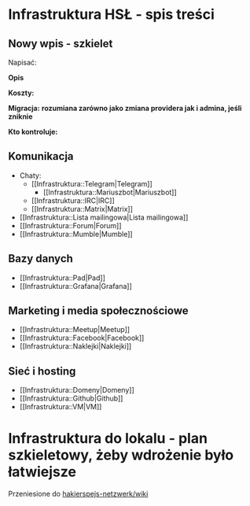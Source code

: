 # Infrastruktura HSŁ - spis treści

## Nowy wpis - szkielet

Napisać:

**Opis**

**Koszty:**

**Migracja:** __rozumiana zarówno jako zmiana providera jak i admina, jeśli zniknie__

**Kto kontroluje:**

## Komunikacja

 * Chaty:
     * [[Infrastruktura::Telegram|Telegram]]
        * [[Infrastruktura::Mariuszbot|Mariuszbot]]
     * [[Infrastruktura::IRC|IRC]]
     * [[Infrastruktura::Matrix|Matrix]]
 * [[Infrastruktura::Lista mailingowa|Lista mailingowa]]
 * [[Infrastruktura::Forum|Forum]]
 * [[Infrastruktura::Mumble|Mumble]]

## Bazy danych

 * [[Infrastruktura::Pad|Pad]]
 * [[Infrastruktura::Grafana|Grafana]]

## Marketing i media społecznościowe

 * [[Infrastruktura::Meetup|Meetup]]
 * [[Infrastruktura::Facebook|Facebook]]
 * [[Infrastruktura::Naklejki|Naklejki]]

## Sieć i hosting

 * [[Infrastruktura::Domeny|Domeny]]
 * [[Infrastruktura::Github|Github]]
 * [[Infrastruktura::VM|VM]]

# Infrastruktura do lokalu - plan szkieletowy, żeby wdrożenie było łatwiejsze

Przeniesione do [hakierspejs-netzwerk/wiki](http://www.github.com/hakierspejs/hakierspejs-netzwerk/wiki)
